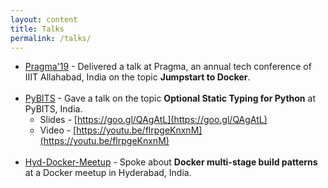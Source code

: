 ```yaml
---
layout: content
title: Talks
permalink: /talks/
---
```

- [Pragma'19](http://pragmaconf.tech) - Delivered a talk at Pragma, an annual tech conference of IIIT Allahabad, India on the topic **Jumpstart to Docker**.
<br><br>
- [PyBITS](https://bits-atmos.org/pybits) - Gave a talk on the topic **Optional Static Typing for Python** at PyBITS, India.
  * Slides - [https://goo.gl/QAgAtL](https://goo.gl/QAgAtL)
  * Video  - [https://youtu.be/flrpgeKnxnM](https://youtu.be/flrpgeKnxnM)
<br><br>
- [Hyd-Docker-Meetup](#) - Spoke about **Docker multi-stage build patterns** at a Docker meetup in Hyderabad, India.
